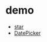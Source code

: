 # demo 
- [star](https://fog3211.github.io/demo/Star/Star.html)  
- [DatePicker](https://fog3211.github.io/demo/DatePicker/index.html) 
